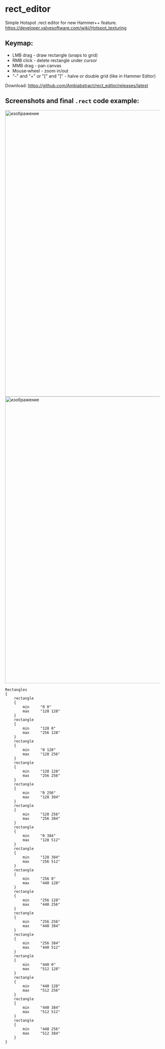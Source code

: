 # rect_editor
Simple Hotspot .rect editor for new Hammer++ feature.
https://developer.valvesoftware.com/wiki/Hotspot_texturing

## Keymap:
- LMB drag - draw rectangle (snaps to grid)
- RMB click - delete rectangle under cursor
- MMB drag - pan canvas
- Mouse‑wheel - zoom in/out
- "–" and "+" or  "[" and "]" - halve or double grid (like in Hammer Editor)

Download:
https://github.com/Ambiabstract/rect_editor/releases/latest

## Screenshots and final `.rect` code example:
<img width="969" height="933" alt="изображение" src="https://github.com/user-attachments/assets/1c5c8422-49d4-40ea-a469-aae93b632751" />
<img width="985" height="935" alt="изображение" src="https://github.com/user-attachments/assets/2f243c9c-ba9f-479e-ac9e-d0c53d226cc2" />

```
Rectangles
{
	rectangle
	{
		min		"0 0"
		max		"128 128"
	}
	rectangle
	{
		min		"128 0"
		max		"256 128"
	}
	rectangle
	{
		min		"0 128"
		max		"128 256"
	}
	rectangle
	{
		min		"128 128"
		max		"256 256"
	}
	rectangle
	{
		min		"0 256"
		max		"128 384"
	}
	rectangle
	{
		min		"128 256"
		max		"256 384"
	}
	rectangle
	{
		min		"0 384"
		max		"128 512"
	}
	rectangle
	{
		min		"128 384"
		max		"256 512"
	}
	rectangle
	{
		min		"256 0"
		max		"440 128"
	}
	rectangle
	{
		min		"256 128"
		max		"440 256"
	}
	rectangle
	{
		min		"256 256"
		max		"440 384"
	}
	rectangle
	{
		min		"256 384"
		max		"440 512"
	}
	rectangle
	{
		min		"440 0"
		max		"512 128"
	}
	rectangle
	{
		min		"440 128"
		max		"512 256"
	}
	rectangle
	{
		min		"440 384"
		max		"512 512"
	}
	rectangle
	{
		min		"440 256"
		max		"512 384"
	}
}
```

